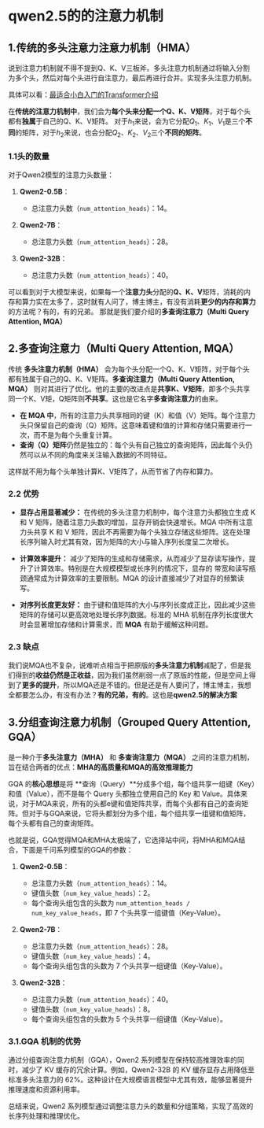 # qwen2.5的的注意力机制

## 1.传统的多头注意力注意力机制（HMA）

说到注意力机制就不得不提到Q、K、V三板斧。多头注意力机制通过将输入分割为多个头，然后对每个头进行自注意力，最后再进行合并。实现多头注意力机制。

具体可以看：[最适合小白入门的Transformer介绍](https://blog.csdn.net/2302_80236633/article/details/145813364?spm=1001.2014.3001.5502)

在**传统的注意力机制中**，我们会为**每个头来分配一个Q、K、V矩阵**，对于每个头都有**独属**于自己的Q、K、V矩阵。
对于$h_1$来说，会为它分配$Q_1$、$K_1$、$V_1$是三个**不同**的矩阵，对于$h_2$来说，也会分配$Q_2$、$K_2$、$V_2$三个**不同的矩阵**。

### 1.1头的数量

对于Qwen2模型的注意力头数量：

1. **Qwen2-0.5B**：
   - 总注意力头数（`num_attention_heads`）：14。
  
2. **Qwen2-7B**：
   - 总注意力头数（`num_attention_heads`）：28。

3. **Qwen2-32B**：
   - 总注意力头数（`num_attention_heads`）：40。

可以看到对于大模型来说，如果每一个**注意力头**分配的**Q、K、V**矩阵，消耗的内存和算力实在太多了，这时就有人问了，博主博主，有没有消耗**更少的内存和算力**的方法呢？有的，有的兄弟。
那就是我们要介绍的**多查询注意力（Multi Query Attention, MQA）**

## 2.多查询注意力（Multi Query Attention, MQA）

传统 **多头注意力机制（HMA）** 会为每个头分配一个Q、K、V矩阵，对于每个头都有独属于自己的Q、K、V矩阵。**多查询注意力（Multi Query Attention, MQA）** 则对其进行了优化。他的主要的改进点是**共享K、V矩阵**，即多个头共享同一个K、V矩，Q矩阵则**不共享**。这也是它名字**多查询注意力**的由来。

- **在 MQA 中**，所有的注意力头共享相同的键（K）和值（V）矩阵。每个注意力头只保留自己的查询（Q）矩阵。这意味着键和值的计算和存储只需要进行一次，而不是为每个头重复计算。
- **查询（Q）矩阵**仍然是独立的：每个头有自己独立的查询矩阵，因此每个头仍然可以从不同的角度来关注输入数据的不同特征。

这样就不用为每个头单独计算K、V矩阵了，从而节省了内存和算力。

### 2.2 优势

- **显存占用显著减少：** 在传统的多头注意力机制中，每个注意力头都独立生成 K 和 V 矩阵，随着注意力头数的增加，显存开销会快速增长。MQA 中所有注意力头共享 K 和 V 矩阵，因此不再需要为每个头独立存储这些矩阵。这在处理长序列输入时尤其有效，因为矩阵的大小与输入序列长度呈二次增长。

- **计算效率提升：** 减少了矩阵的生成和存储需求，从而减少了显存读写操作，提升了计算效率。特别是在大规模模型或长序列的情况下，显存的 带宽和读写瓶颈通常成为计算效率的主要限制。MQA 的设计直接减少了对显存的频繁读写。

- **对序列长度更友好：** 由于键和值矩阵的大小与序列长度成正比，因此减少这些矩阵的存储可以更高效地处理长序列数据。标准的 MHA 机制在序列长度很大时会显著增加存储和计算需求，而 **MQA** 有助于缓解这种问题。

### 2.3 缺点

我们说MQA也不复杂，说难听点相当于把原版的**多头注意力机制**减配了，但是我们得到的**收益仍然是正收益**，因为我们虽然削弱一点了原版的性能，但是空间上得到了**更多的提升**，所以MQA还是不错的。但是还是有人要问了，博主博主，我想全都要怎么办，有没有办法？**有的兄弟，有的**。这也是**qwen2.5的解决方案**

## 3.分组查询注意力机制（Grouped Query Attention, GQA）

是一种介于**多头注意力（MHA）** 和 **多查询注意力（MQA）** 之间的注意力机制，旨在结合两者的优点：**MHA的高质量和MQA的高效推理能力**

GQA 的**核心思想**是将 **查询（Query）**分成多个组，每个组共享一组键（Key）和值（Value），而不是每个 Query 头都独立使用自己的 Key 和 Value。具体来说，对于MQA来说，所有的头都e键和值矩阵共享，而每个头都有自己的查询矩阵。但对于与GQA来说，它将头都划分为多个组，每个组共享一组键和值矩阵，每个头都有自己的查询矩阵。

也就是说，GQA觉得MQA和MHA太极端了，它选择站中间，将MHA和MQA结合，下面是千问系列模型的GQA的参数：

1. **Qwen2-0.5B**：
   - 总注意力头数（`num_attention_heads`）：14。
   - 键值头数（`num_key_value_heads`）：2。
   - 每个查询头组包含的头数为 `num_attention_heads / num_key_value_heads`，即 7 个头共享一组键值（Key-Value）。

2. **Qwen2-7B**：
   - 总注意力头数（`num_attention_heads`）：28。
   - 键值头数（`num_key_value_heads`）：4。
   - 每个查询头组包含的头数为 7 个头共享一组键值（Key-Value）。

3. **Qwen2-32B**：
   - 总注意力头数（`num_attention_heads`）：40。
   - 键值头数（`num_key_value_heads`）：8。
   - 每个查询头组包含的头数为 5 个头共享一组键值（Key-Value）。

### 3.1.GQA 机制的优势

通过分组查询注意力机制（GQA），Qwen2 系列模型在保持较高推理效率的同时，减少了 KV 缓存的冗余计算。例如，Qwen2-32B 的 KV 缓存显存占用降低至标准多头注意力的 62%。这种设计在大规模语言模型中尤其有效，能够显著提升推理速度和资源利用率。

总结来说，Qwen2 系列模型通过调整注意力头的数量和分组策略，实现了高效的长序列处理和推理优化。
